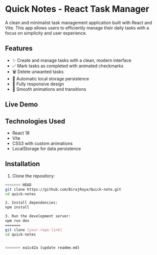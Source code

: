 # Quick Notes - React Task Manager

A clean and minimalist task management application built with React and Vite. This app allows users to efficiently manage their daily tasks with a focus on simplicity and user experience.

## Features

- ✨ Create and manage tasks with a clean, modern interface
- ✅ Mark tasks as completed with animated checkmarks
- 🗑️ Delete unwanted tasks
- 💾 Automatic local storage persistence
- 📱 Fully responsive design
- 🎨 Smooth animations and transitions

## Live Demo

###

## Technologies Used

- React 18
- Vite
- CSS3 with custom animations
- LocalStorage for data persistence

## Installation

1. Clone the repository:
```bash
<<<<<<< HEAD
git clone https://github.com/BirajRaya/Quick-note.git
cd quick-notes

2. Install dependencies:
npm install

3. Run the development server:
npm run dev
=======
git clone [your-repo-link]
cd quick-notes


>>>>>>> ea1c42a (update readme.md)


